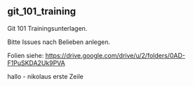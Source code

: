 ## git_101_training

Git 101 Trainingsunterlagen.

Bitte Issues nach Belieben anlegen.

Folien siehe: https://drive.google.com/drive/u/2/folders/0AD-F1PuSKDA2Uk9PVA


hallo - nikolaus erste Zeile
